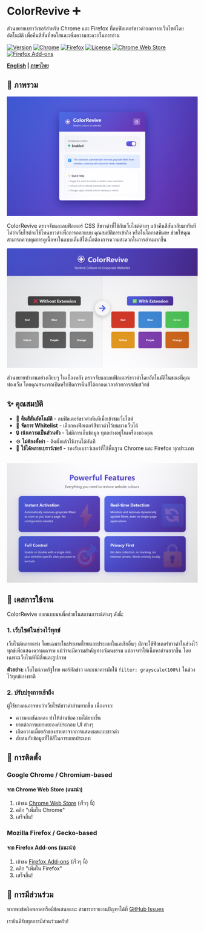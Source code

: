 # ColorRevive ➕

ส่วนขยายเบราว์เซอร์สำหรับ Chrome และ Firefox ที่ลบฟิลเตอร์ขาวดำออกจากเว็บไซต์โดยอัตโนมัติ เพื่อคืนสีสันที่สดใสและเพิ่มความสะดวกในการอ่าน

[![Version](https://img.shields.io/badge/version-1.0.0-blue.svg)](https://github.com/thongtech/colorrevive)
[![Chrome](https://img.shields.io/badge/Chrome-Manifest%20V3-yellow.svg)](manifest.json)
[![Firefox](https://img.shields.io/badge/Firefox-Manifest%20V2-orange.svg)](manifest.firefox.json)
[![License](https://img.shields.io/badge/license-MIT-green.svg)](LICENSE)
[![Chrome Web Store](https://img.shields.io/badge/chrome-extension-orange.svg)](https://chrome.google.com/webstore)
[![Firefox Add-ons](https://img.shields.io/badge/firefox-add--on-orange.svg)](https://addons.mozilla.org)

**[English](README.md) | [ภาษาไทย](README.th.md)**

## 🌟 ภาพรวม

<p align="center">
  <img src="docs/screenshots/screenshot.png" alt="ColorRevive Screenshot" width="600">
</p>

ColorRevive ตรวจจับและลบฟิลเตอร์ CSS สีขาวดำที่ใช้กับเว็บไซต์ต่างๆ แล้วคืนสีสันกลับมาทันที ไม่ว่าเว็บไซต์จะใช้โทนขาวดำเพื่อการออกแบบ คุณสมบัติการเข้าถึง หรือในโอกาสพิเศษ ช่วยให้คุณสามารถควบคุมการดูเนื้อหาในแบบเต็มสีได้เมื่อต้องการความสะดวกในการอ่านมากขึ้น

<p align="center">
  <img src="docs/screenshots/before_after.png" alt="Before and After Comparison" width="600">
</p>

ส่วนขยายทำงานอย่างเงียบๆ ในเบื้องหลัง ตรวจจับและลบฟิลเตอร์ขาวดำโดยอัตโนมัติในขณะที่คุณท่องเว็บ โดยคุณสามารถเปิดหรือปิดการคืนสีได้ตลอดเวลาด้วยการสลับสวิตช์

## ✨ คุณสมบัติ

- 🎯 **คืนสีสันอัตโนมัติ** - ลบฟิลเตอร์ขาวดำทันทีเมื่อเข้าชมเว็บไซต์
- 📝 **จัดการ Whitelist** - เลือกคงฟิลเตอร์สีขาวดำไว้บนบางเว็บได้
- 🔒 **เน้นความเป็นส่วนตัว** - ไม่มีการเก็บข้อมูล ทุกอย่างอยู่ในเครื่องของคุณ
- ⚙️ **ไม่ต้องตั้งค่า** - ติดตั้งแล้วใช้งานได้ทันที
- 🦊 **ใช้ได้หลายเบราว์เซอร์** - รองรับเบราว์เซอร์ที่ใช้พื้นฐาน Chrome และ Firefox ทุกประเภท

<div style="margin-top: 30px;"></div>

<p align="center">
  <img src="docs/screenshots/features.png" alt="Features" width="600">
</p>


## 🎯 เคสการใช้งาน

ColorRevive ออกแบบมาเพื่อช่วยในสถานการณ์ต่างๆ ดังนี้:

### 1. **เว็บไซต์ในช่วงไว้ทุกข์**
เว็บไซต์หลายแห่ง โดยเฉพาะในประเทศไทยและประเทศในเอเชียอื่นๆ มักจะใช้ฟิลเตอร์ขาวดำในช่วงไว้ทุกข์เพื่อแสดงความเคารพ แม้ว่าจะมีความสำคัญทางวัฒนธรรม แต่อาจทำให้เนื้อหาอ่านยากขึ้น โดยเฉพาะเว็บไซต์ที่มีสื่อและรูปภาพ

**ตัวอย่าง:** เว็บไซต์ภาครัฐไทย พอร์ทัลข่าว และธนาคารมักใช้ `filter: grayscale(100%)` ในช่วงไว้ทุกข์แห่งชาติ

### 2. **ปรับปรุงการเข้าถึง**
ผู้ใช้บางคนอาจพบว่าเว็บไซต์ขาวดำอ่านยากขึ้น เนื่องจาก:
- ความคมชัดลดลง ทำให้อ่านข้อความได้ยากขึ้น
- ยากต่อการแยกแยะองค์ประกอบ UI ต่างๆ
- เกิดความเมื่อยล้าของสายตาจากการแสดงผลแบบขาวดำ
- สับสนกับข้อมูลที่ใช้สีในการแยกประเภท

## 🚀 การติดตั้ง

### Google Chrome / Chromium-based

#### จาก Chrome Web Store (แนะนำ)
1. เข้าชม [Chrome Web Store](#) (เร็วๆ นี้)
2. คลิก "เพิ่มใน Chrome"
3. เสร็จสิ้น!

### Mozilla Firefox / Gecko-based

#### จาก Firefox Add-ons (แนะนำ)
1. เข้าชม [Firefox Add-ons](#) (เร็วๆ นี้)
2. คลิก "เพิ่มใน Firefox"
3. เสร็จสิ้น!

## 🤝 การมีส่วนร่วม

หากพบข้อผิดพลาดหรือมีข้อเสนอแนะ สามารถรายงานปัญหาได้ที่ [GitHub Issues](https://github.com/thongtech/colorrevive/issues)

เรายินดีรับทุกการมีส่วนร่วมครับ!
